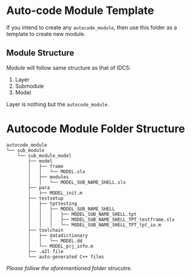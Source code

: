 # Auto-code Module Template
If you intend to create any `autocode_module`, then use this folder as a template to create new module.

## Module Structure
Module will follow same structure as that of IDC5:
1. Layer
2. Submodule
3. Model

Layer is nothing but the `autocode_module`.

# Autocode Module Folder Structure
```
autocode_module
└── sub_module
    └── sub_module_model
        ├── model
        │   ├── frame
        │   │   └── MODEL.slx
        │   ├── modules
        │   │   └── MODEL_SUB_NAME_SHELL.slx
        ├── para
        │   ├── MODEL_init.m
        ├── testsetup
        │   ├── tpttesting
        │   │   ├── MODEL_SUB_NAME_SHELL
        │   │   │   ├── MODEL_SUB_NAME_SHELL.tpt
        │   │   │   ├── MODEL_SUB_NAME_SHELL_TPT_testframe.slx
        │   │   │   └── MODEL_SUB_NAME_SHELL_TPT_tpt_io.m
        ├── toolchain
        │   ├── datadictionary
        │   │   └── MODEL.dd
        │   └── MODEL_prj_info.m
        ├── .a2l file
        └── auto-generated C++ files
```
_Please follow the aforementioned folder strucutre._
